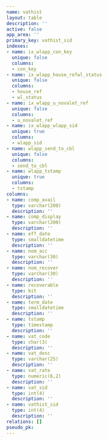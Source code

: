 ```yaml
---
name: vathist
layout: table
description: ''
active: false
app_area: ''
primary_key: vathist_sid
indexes:
- name: ix_wlapp_con_key
  unique: false
  columns:
  - con_key
- name: ix_wlapp_house_refwl_status
  unique: false
  columns:
  - house_ref
  - wl_status
- name: ix_wlapp_u_novalet_ref
  unique: false
  columns:
  - u_novalet_ref
- name: ix_wlapp_wlapp_sid
  unique: true
  columns:
  - wlapp_sid
- name: wlapp_send_to_cbl
  unique: false
  columns:
  - send_to_cbl
- name: wlapp_tstamp
  unique: true
  columns:
  - tstamp
columns:
- name: comp_avail
  type: varchar(200)
  description: ''
- name: comp_display
  type: varchar(200)
  description: ''
- name: eff_date
  type: smalldatetime
  description: ''
- name: nom_acc
  type: varchar(30)
  description: ''
- name: nom_recover
  type: varchar(30)
  description: ''
- name: recoverable
  type: bit
  description: ''
- name: term_date
  type: smalldatetime
  description: ''
- name: tstamp
  type: timestamp
  description: ''
- name: vat_code
  type: char(3)
  description: ''
- name: vat_desc
  type: varchar(25)
  description: ''
- name: vat_rate
  type: numeric(6,2)
  description: ''
- name: vat_sid
  type: int(4)
  description: ''
- name: vathist_sid
  type: int(4)
  description: ''
relations: []
pseudo_pk: 
---
```


